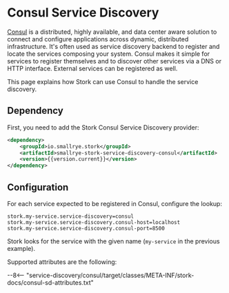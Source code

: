 # Consul Service Discovery

[Consul](https://www.consul.io/) is a distributed, highly available, and data center aware solution to connect and configure applications across dynamic, distributed infrastructure.
It's often used as service discovery backend to register and locate the services composing your system.
Consul makes it simple for services to register themselves and to discover other services via a DNS or HTTP interface. 
External services can be registered as well.

This page explains how Stork can use Consul to handle the service discovery.

## Dependency

First, you need to add the Stork Consul Service Discovery provider:

```xml
<dependency>
    <groupId>io.smallrye.stork</groupId>
    <artifactId>smallrye-stork-service-discovery-consul</artifactId>
    <version>{{version.current}}</version>
</dependency>
```

## Configuration

For each service expected to be registered in Consul, configure the lookup:

```properties
stork.my-service.service-discovery=consul
stork.my-service.service-discovery.consul-host=localhost
stork.my-service.service-discovery.consul-port=8500
```

Stork looks for the service with the given name (`my-service` in the previous example). 

Supported attributes are the following:

--8<-- "service-discovery/consul/target/classes/META-INF/stork-docs/consul-sd-attributes.txt"